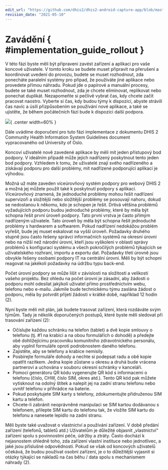 ```yaml
---
edit_url: "https://github.com/dhis2/dhis2-android-capture-app/blob/master/docs/src/commonmark/en/content/implementation-guide/rollout.md"
revision_date: "2021-05-10"
---
```


# Zavádění { #implementation_guide_rollout }

V této fázi byste měli být připraveni zavést zařízení a aplikaci pro vaše koncové uživatele. V tomto kroku se budete muset připravit na přerušení a koordinovat uvedení do provozu, budete se muset rozhodnout, zda ponecháte paralelní systémy pro případ, že používáte jiné aplikace nebo provedete přímou náhradu. Pokud jde o papírové a manuální procesy, budete se také muset rozhodnout, zda je chcete eliminovat, replikovat nebo ponechat duplikát. Nezapomeňte si pečlivě vybrat čas, kdy chcete začít pracovat naostro. Vyberte si čas, kdy budou týmy k dispozici, abyste strávili čas navíc a úsilí přizpůsobením se používání nové aplikace, a také se ujistěte, že během počátečních fází bude k dispozici další podpora.

![](resources/images/implementation-guide-image27.png){ .center width=60% }

Dále uvádíme doporučení pro tuto fázi implementace z dokumentu DHIS 2 Community Health Information System Guidelines document vypracovaného od University of Oslo.

Koncoví uživatelé nově zavedené aplikace by měli mít jeden přístupový bod podpory. V ideálním případě může jejich nadřízený poskytnout tento jeden bod podpory. Vzhledem k tomu, že uživatelé znají svého nadřízeného a získávají podporu pro další problémy, mít nadřízené podporující aplikaci je výhodou.

Možná už máte zaveden víceúrovňový systém podpory pro webový DHIS 2 a možná jej můžete použít také k poskytnutí podpory s aplikací. Víceúrovňový znamená, že jednoduché problémy mohou řešit nadřízení supervizoři a složitější nebo složitější problémy se posouvají nahoru, dokud se nedostanou k někomu, kdo je schopen je řešit. Drtivá většina problémů vyžadujících podporu budou jednoduché problémy, které by měla být schopna řešit první úroveň podpory. Tato první vrstva je často přímým nadřízeným uživatele. Tato úroveň by měla být schopna řešit jednoduché problémy s hardwarem a softwarem. Pokud nadřízení nedokážou problém vyřešit, bude jej muset eskalovat na vyšší úroveň. Požadavky druhého stupně jsou často řešeny správci informačních systémů na okresní úrovni nebo na nižší než národní úrovni, kteří jsou vyškoleni v oblasti správy problémů s konfigurací systému a všech pokročilých problémů týkajících se uživatelského rozhraní, importu a exportu dat. Požadavky třetí úrovně jsou obvykle řešeny osobami podpory IT na centrální úrovni. Měli by být schopni reagovat na jakékoli požadavky na údržbu typu back-end.

Počet úrovní podpory se může lišit v závislosti na složitosti a velikosti vašeho projektu. Bez ohledu na počet úrovní je zásadní, aby žádosti o podporu mohl odesílat jakýkoli uživatel přímo prostřednictvím webu, telefonu nebo e-mailu. Jakmile bude technickému týmu zaslána žádost o podporu, měla by potvrdit přijetí žádosti v krátké době, například 12 hodin (2).

Nyní byste měli mít plán, jak budete trasovat zařízení, která rozdáváte svým týmům. Tady je několik doporučených postupů, které byste měli sledovat při trasování zařízení (2):

- Očíslujte každou schránku na telefon (tablet) a dvě kopie smlouvy o telefonu (tj. \#1 na krabici a na obou formulářích o dohodě) a předejte obě dohlížejícímu pracovníku komunitního zdravotnického personálu, aby vyplnil formuláře oproti podrobnostem daného telefonu.
- Zajistěte, aby se telefony a krabice nemísily.
- Posbírejte formuláře dohody a nechte si podepsat radu a obě kopie opatřit razítkem. Jedna kopie zůstane u okresu a druhá bude vrácena partnerovi a uchována v souboru okresní schránky v kanceláři.
- Pomocí generátoru QR kódu vygenerujte QR kód s informacemi o telefonu (číslo, CHW, číslo SIM, okres atd.). Tento QR kód pak můžete vytisknout na odolný štítek a nalepit jej na zadní stranu telefonu nebo uvnitř telefonu v přihrádce na baterie.
- Pokud poskytujete SIM karty s telefony, zdokumentujte přidruženou SIM kartu a telefon.
- Chcete-li zabránit neoprávněné manipulaci se SIM kartou dodávanou s telefonem, přilepte SIM kartu do telefonu tak, že vložíte SIM kartu do telefonu a nanesete lepidlo na zadní stranu.

Měli byste také uvažovat o vlastnictví a používání zařízení. V době předání zařízení (telefonů, tabletů atd.) Uživatelům je důležité objasnit „vlastnictví“ zařízení spolu s povinnostmi péče, údržby a ztráty. Často dochází k nejasnostem ohledně toho, zda zařízení vlastní instituce nebo jednotlivec, a jaké jsou příslušné odpovědnosti. Pokud se však od koncových uživatelů očekává, že budou používat osobní zařízení, je o to důležitější vyjasnit si otázky týkající se nákladů na čas běhu / data spolu s mechanismem náhrady (2).
